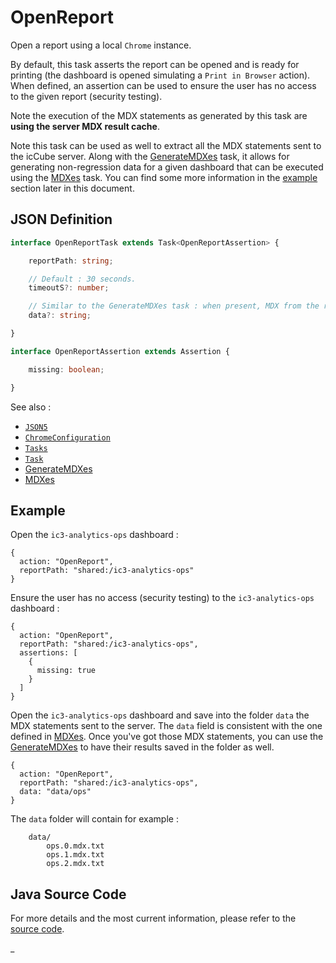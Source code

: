 # OpenReport

Open a report using a local `Chrome` instance.

By default, this task asserts the report can be opened and is ready for printing (the dashboard is opened
simulating a `Print in Browser` action). When defined, an assertion can be used to ensure the user has no
access to the given report (security testing).

Note the execution of the MDX statements as generated by this task are **using the server MDX result cache**.

Note this task can be used as well to extract all the MDX statements sent to the icCube server. Along with
the [GenerateMDXes](./GenerateMDXes.md) task, it allows for generating non-regression data for a given dashboard
that can be executed using the [MDXes](./MDXes.md) task. You can find some more information in the [example](#example)
section later in this document.

## JSON Definition

```typescript
interface OpenReportTask extends Task<OpenReportAssertion> {

    reportPath: string;

    // Default : 30 seconds.
    timeoutS?: number;

    // Similar to the GenerateMDXes task : when present, MDX from the report will be extracted and saved there.
    data?: string;

}

interface OpenReportAssertion extends Assertion {

    missing: boolean;

}
```

See also :

- [`JSON5`](../JSON5.md)
- [`ChromeConfiguration`](../ChromeConfiguration.md)
- [`Tasks`](../Tasks.md)
- [`Task`](../Task.md)
- [GenerateMDXes](./GenerateMDXes.md)
- [MDXes](./MDXes.md)

## Example

Open the `ic3-analytics-ops` dashboard :

```json5
{
  action: "OpenReport",
  reportPath: "shared:/ic3-analytics-ops"
}
```

Ensure the user has no access (security testing) to the `ic3-analytics-ops` dashboard :

```json5
{
  action: "OpenReport",
  reportPath: "shared:/ic3-analytics-ops",
  assertions: [
    {
      missing: true
    }
  ]
}
```

Open the `ic3-analytics-ops` dashboard and save into the folder `data` the MDX statements sent to the server.
The `data` field is consistent with the one defined in [MDXes](./MDXes.md). Once you've got those MDX statements,
you can use the [GenerateMDXes](./GenerateMDXes.md) to have their results saved in the folder as well.

```json5
{
  action: "OpenReport",
  reportPath: "shared:/ic3-analytics-ops",
  data: "data/ops"
}
```

The `data` folder will contain for example :

```
    data/
        ops.0.mdx.txt
        ops.1.mdx.txt
        ops.2.mdx.txt
```

## Java Source Code

For more details and the most current information, please refer to
the [source code](../../../../src/main/java/ic3/analyticsops/test/task/reporting/AOOpenReportTask.java).

_
